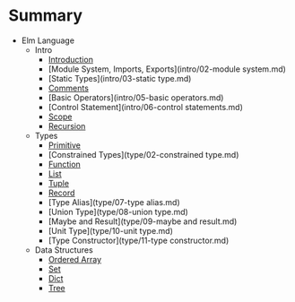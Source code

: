 # Summary

* Elm Language
  * Intro
     * [Introduction](intro/01-intro.md)
     * [Module System, Imports, Exports](intro/02-module system.md)
     * [Static Types](intro/03-static type.md)
     * [Comments](intro/04-comments.md)
     * [Basic Operators](intro/05-basic operators.md)
     * [Control Statement](intro/06-control statements.md)
     * [Scope](intro/07-scope.md)
     * [Recursion](intro/08-recursion.md)
  * Types
     * [Primitive](type/01-primitive.md)
     * [Constrained Types](type/02-constrained type.md)
     * [Function](type/03-function.md)
     * [List](type/04-list.md)
     * [Tuple](type/05-tuple.md)
     * [Record](type/06-record.md)
     * [Type Alias](type/07-type alias.md)
     * [Union Type](type/08-union type.md)
     * [Maybe and Result](type/09-maybe and result.md)
     * [Unit Type](type/10-unit type.md)
     * [Type Constructor](type/11-type constructor.md)
  * Data Structures
    * [Ordered Array](data-structure/01-array.md)
    * [Set](data-structure/02-set.md)
    * [Dict](data-structure/03-dict.md)
    * [Tree](data-structure/04-tree.md)
